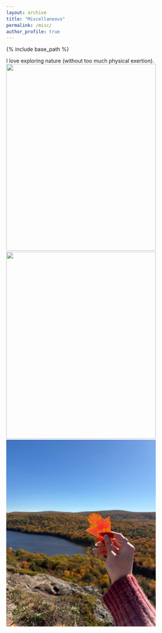 ```yaml
---
layout: archive
title: "Miscellaneous"
permalink: /misc/
author_profile: true
---
```


{% include base_path %}

<p> I love exploring nature (without too much physical exertion). <br>

<img src="https://github.com/Yinsight/Yinsight.github.io/blob/master/images/lakeofclouds.jpg?raw=true" width="400px" height="500px">
<img src="https://github.com/Yinsight/Yinsight.github.io/blob/master/images/smileatlakeofclouds.jpg?raw=true" width="400px" height="500px">
<img src="https://github.com/Yinsight/Yinsight.github.io/blob/master/images/leaf.jpg?raw=true" width="400px" height="500px">
